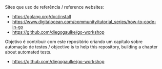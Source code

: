 Sites que uso de referência / reference websites: 
* https://golang.org/doc/install
* https://www.digitalocean.com/community/tutorial_series/how-to-code-in-go
* https://github.com/diegogaulke/go-workshop

Objetivo é contribuir com este repositório criando um capítulo sobre automação de testes / objective is to help this repository, building a chapter about automated tests. 
* https://github.com/diegogaulke/go-workshop

